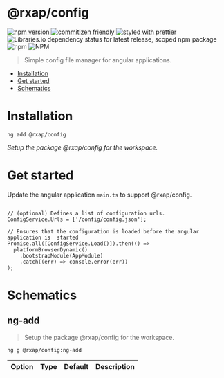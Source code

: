 @rxap/config
======

[![npm version](https://img.shields.io/npm/v/@rxap/config?style=flat-square)](https://www.npmjs.com/package/@rxap/config)
[![commitizen friendly](https://img.shields.io/badge/commitizen-friendly-brightgreen.svg?style=flat-square)](https://commitizen.github.io/cz-cli/)
[![styled with prettier](https://img.shields.io/badge/styled_with-prettier-ff69b4.svg?style=flat-square)](https://github.com/prettier/prettier)
![Libraries.io dependency status for latest release, scoped npm package](https://img.shields.io/librariesio/release/npm/@rxap/config)
![npm](https://img.shields.io/npm/dm/@rxap/config)
![NPM](https://img.shields.io/npm/l/@rxap/config)

> Simple config file manager for angular applications.

- [Installation](#installation)
- [Get started](#get-started)
- [Schematics](#schematics)

# Installation

```
ng add @rxap/config
```

*Setup the package @rxap/config for the workspace.*

# Get started

Update the angular application `main.ts` to support @rxap/config.

```

// (optional) Defines a list of configuration urls.
ConfigService.Urls = ['/config/config.json'];

// Ensures that the configuration is loaded before the angular application is  started
Promise.all([ConfigService.Load()]).then(() =>
  platformBrowserDynamic()
    .bootstrapModule(AppModule)
    .catch((err) => console.error(err))
);

```


# Schematics

## ng-add
> Setup the package @rxap/config for the workspace.

```
ng g @rxap/config:ng-add
```

Option | Type | Default | Description
--- | --- | --- | ---


